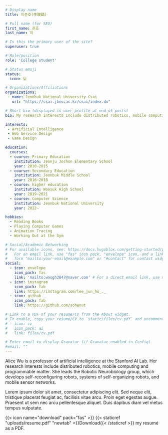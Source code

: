 ```yaml
---
# Display name
title: 이준호(李晙鎬)

# Full name (for SEO)
first_name: 준호
last_name: 이

# Is this the primary user of the site?
superuser: true

# Role/position
role: 'College student'

# Status emoji
status:
  icon: 💻

# Organizations/Affiliations
organizations:
 - name: Jeonbuk National University Csai
   url: "https://csai.jbnu.ac.kr/csai/index.do"

# Short bio (displayed in user profile at end of posts)
bio: My research interests include distributed robotics, mobile computing and programmable matter.

interests:
 - Artificial Intelligence
 - Web Service Design
 - Game Design

education:
  courses:
  - course: Primary Education
    institution: Jeonju Jochon Elementary School
    year: 2010~2015
  - course: Secondary Education
    institution: Jeonbuk Middle School
    year: 2016~2018
  - course: higher education
    institution: Woosuk High School
    year: 2019~2021
  - course: Computer Science
    institution: Jeonbuk National University
    year: 2022~

hobbies:
  - Reading Books
  - Playing Computer Games
  - Animation Tracing
  - Working Out at the Gym

# Social/Academic Networking
# For available icons, see: https://docs.hugoblox.com/getting-started/page-builder/#icons
#   For an email link, use "fas" icon pack, "envelope" icon, and a link in the
#   form "mailto:your-email@example.com" or "#contact" for contact widget.
social:
  - icon: envelope
    icon_pack: fas
    link: 'mailto:wnsgh3047@naver.com' # For a direct email link, use mailto:test@example.org".
  - icon: instagram
    icon_pack: fab
    link: https://instagram.com/lee_jun_ho_._
  - icon: github
    icon_pack: fab
    link: https://github.com/sohenut

# Link to a PDF of your resume/CV from the About widget.
# To enable, copy your resume/CV to `static/files/cv.pdf` and uncomment the lines below.
# - icon: cv
#   icon_pack: ai
#   link: files/cv.pdf

# Enter email to display Gravatar (if Gravatar enabled in Config)
#email: ""
---
```


Alice Wu is a professor of artificial intelligence at the Stanford AI Lab. Her research interests include distributed robotics, mobile computing and programmable matter. She leads the Robotic Neurobiology group, which develops self-reconfiguring robots, systems of self-organizing robots, and mobile sensor networks.

Lorem ipsum dolor sit amet, consectetur adipiscing elit. Sed neque elit, tristique placerat feugiat ac, facilisis vitae arcu. Proin eget egestas augue. Praesent ut sem nec arcu pellentesque aliquet. Duis dapibus diam vel metus tempus vulputate.

{{< icon name="download" pack="fas" >}} {{< staticref "uploads/resume.pdf" "newtab" >}}Download{{< /staticref >}} my resumé as a PDF.
